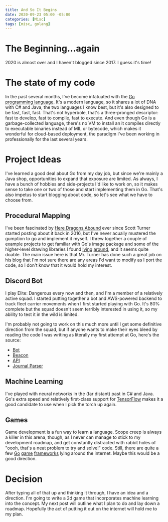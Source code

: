 ```yaml
---
title: And So It Begins
date: 2020-09-23 05:00 -05:00
categories: [Misc]
tags: [misc, golang]
---
```


# The Beginning...again
2020 is almost over and I haven't blogged since 2017.  I guess it's time!

# The state of my code
In the past several months, I've become infatuated with the [Go programming language](https://www.golang.org).  It's a modern language, so it shares a lot of DNA with C# and Java, the two languages I know best, but it's also designed to be fast, fast, fast.  That's not hyperbole, that's a three-pronged descriptor: fast to develop, fast to compile, fast to execute.  And even though Go is a garbage-collected language, there's no VM to install an it compiles directly to executable binaries instead of MIL or bytecode, which makes it wonderful for cloud-based deployment, the paradigm I've been working in professionally for the last several years.

# Project Ideas
I've learned a good deal about Go from my day job, but since we're mainly a Java shop, opportunities to expand that exposure are limited.  As always, I have a bunch of hobbies and side-projects I'd like to work on, so it makes sense to take one or two of those and start implementing them in Go.  That's also impetus to start blogging about code, so let's see what we have to choose from.

## Procedural Mapping
I've been fascinated by [Here Dragons Abound](https://heredragonsabound.blogspot.com) ever since Scott Turner started posting about it back in 2016, but I've never acually mustered the gumption to go and implement it myself.  I threw together a couple of example projects to get familiar with Go's image package and some of the higher-level drawing libraries I found [lying](https://github.com/fogleman/gg) [around](https://github.com/llgcode/draw2d), and it seems quite doable.  The main issue here is that Mr. Turner has done such a great job on his blog that I'm not sure there are any areas I'd want to modify as I port the code, so I don't know that it would hold my interest.

## Discord Bot
I play Elite: Dangerous every now and then, and I'm a member of a relatively active squad.  I started putting together a bot and AWS-powered backend to track fleet carrier movements when I first started playing with Go.  It's 80% complete but the squad doesn't seem terribly interested in using it, so my ability to test it in the wild is limited.

I'm probably not going to work on this much more until I get some definitive direction from the squad, but if anyone wants to make their eyes bleed by reading the code I was writing as literally my first attempt at Go, here's the source:
*  [Bot](https://gitlab.com/kintar1900/astropath-bot)
*  [Beacon](https://gitlab.com/kintar1900/astropath-bot)
*  [API](https://gitlab.com/kintar1900/astropath-api)
*  [Journal Parser](https://gitlab.com/kintar1900/ed-journal)

## Machine Learning
I've played with neural networks in the (far distant) past in C# and Java.  Go's extra speed and relatively first-class support for [TensorFlow](https://www.tensorflow.org) makes it a good candidate to use when I pick the torch up again.

## Games
Game development is a fun way to learn a language.  Scope creep is always a killer in this arena, though, as I never can manage to stick to my development roadmap, and get constantly distracted with rabbit holes of "oooh, that's a neat problem to try and solve!" code.  Still, there are quite a few [Go](https://github.com/hajimehoshi/ebiten) [game](https://github.com/g3n/engine) [frameworks](https://github.com/faiface/pixel) lying around the internet.  Maybe this would be a good direction.

# Decision
After typing all of that up and thinking it through, I have an idea and a direction.  I'm going to write a 2d game that incorporates machine learning into the concept.  My next post will outline what I plan to do and lay down a roadmap.  Hopefully the act of putting it out on the internet will hold me to my plan.